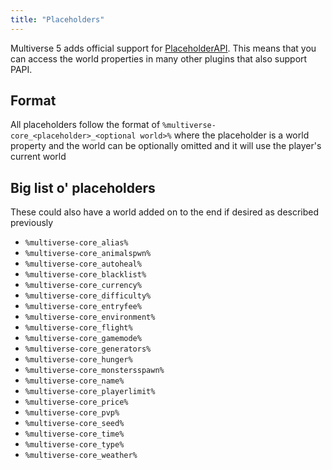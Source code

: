 ```yaml
---
title: "Placeholders"
---
```


Multiverse 5 adds official support for [PlaceholderAPI](https://www.spigotmc.org/resources/placeholderapi.6245/). This means that you can access the world properties in many other plugins that also support PAPI.

## Format

All placeholders follow the format of `%multiverse-core_<placeholder>_<optional world>%` where the placeholder is a world property and the world can be optionally omitted and it will use the player's current world

## Big list o' placeholders

These could also have a world added on to the end if desired as described previously

- `%multiverse-core_alias%`
- `%multiverse-core_animalspwn%`
- `%multiverse-core_autoheal%`
- `%multiverse-core_blacklist%`
- `%multiverse-core_currency%`
- `%multiverse-core_difficulty%`
- `%multiverse-core_entryfee%`
- `%multiverse-core_environment%`
- `%multiverse-core_flight%`
- `%multiverse-core_gamemode%`
- `%multiverse-core_generators%`
- `%multiverse-core_hunger%`
- `%multiverse-core_monstersspawn%`
- `%multiverse-core_name%`
- `%multiverse-core_playerlimit%`
- `%multiverse-core_price%`
- `%multiverse-core_pvp%`
- `%multiverse-core_seed%`
- `%multiverse-core_time%`
- `%multiverse-core_type%`
- `%multiverse-core_weather%`
